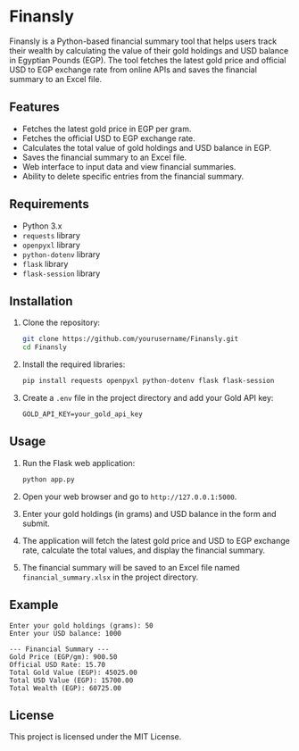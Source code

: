 # Finansly

Finansly is a Python-based financial summary tool that helps users track their wealth by calculating the value of their gold holdings and USD balance in Egyptian Pounds (EGP). The tool fetches the latest gold price and official USD to EGP exchange rate from online APIs and saves the financial summary to an Excel file.

## Features

- Fetches the latest gold price in EGP per gram.
- Fetches the official USD to EGP exchange rate.
- Calculates the total value of gold holdings and USD balance in EGP.
- Saves the financial summary to an Excel file.
- Web interface to input data and view financial summaries.
- Ability to delete specific entries from the financial summary.

## Requirements

- Python 3.x
- `requests` library
- `openpyxl` library
- `python-dotenv` library
- `flask` library
- `flask-session` library

## Installation

1. Clone the repository:

   ```sh
   git clone https://github.com/yourusername/Finansly.git
   cd Finansly
   ```

2. Install the required libraries:

   ```sh
   pip install requests openpyxl python-dotenv flask flask-session
   ```

3. Create a `.env` file in the project directory and add your Gold API key:
   ```env
   GOLD_API_KEY=your_gold_api_key
   ```

## Usage

1. Run the Flask web application:

   ```sh
   python app.py
   ```

2. Open your web browser and go to `http://127.0.0.1:5000`.

3. Enter your gold holdings (in grams) and USD balance in the form and submit.

4. The application will fetch the latest gold price and USD to EGP exchange rate, calculate the total values, and display the financial summary.

5. The financial summary will be saved to an Excel file named `financial_summary.xlsx` in the project directory.

## Example

```
Enter your gold holdings (grams): 50
Enter your USD balance: 1000

--- Financial Summary ---
Gold Price (EGP/gm): 900.50
Official USD Rate: 15.70
Total Gold Value (EGP): 45025.00
Total USD Value (EGP): 15700.00
Total Wealth (EGP): 60725.00
```

## License

This project is licensed under the MIT License.
